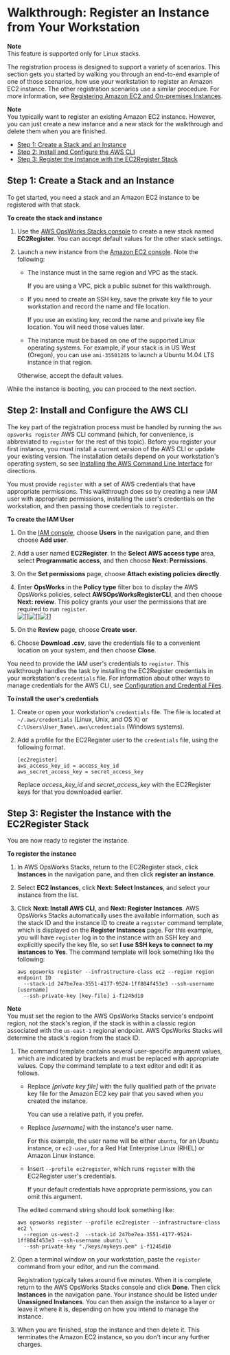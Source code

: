 # Walkthrough: Register an Instance from Your Workstation<a name="registered-instances-register-walkthrough"></a>

**Note**  
This feature is supported only for Linux stacks\.

The registration process is designed to support a variety of scenarios\. This section gets you started by walking you through an end\-to\-end example of one of those scenarios, how use your workstation to register an Amazon EC2 instance\. The other registration scenarios use a similar procedure\. For more information, see [Registering Amazon EC2 and On\-premises Instances](registered-instances-register-registering.md)\. 

**Note**  
You typically want to register an existing Amazon EC2 instance\. However, you can just create a new instance and a new stack for the walkthrough and delete them when you are finished\.


+ [Step 1: Create a Stack and an Instance](#registered-instances-register-walkthrough-prepare)
+ [Step 2: Install and Configure the AWS CLI](#registered-instances-register-walkthrough-cli)
+ [Step 3: Register the Instance with the EC2Register Stack](#registered-instances-register-walkthrough-register)

## Step 1: Create a Stack and an Instance<a name="registered-instances-register-walkthrough-prepare"></a>

To get started, you need a stack and an Amazon EC2 instance to be registered with that stack\.

**To create the stack and instance**

1. Use the [AWS OpsWorks Stacks console](https://console.aws.amazon.com/opsworks/) to create a new stack named **EC2Register**\. You can accept default values for the other stack settings\.

1. Launch a new instance from the [Amazon EC2 console](https://console.aws.amazon.com/ec2/)\. Note the following:

   + The instance must in the same region and VPC as the stack\.

     If you are using a VPC, pick a public subnet for this walkthrough\.

   + If you need to create an SSH key, save the private key file to your workstation and record the name and file location\.

     If you use an existing key, record the name and private key file location\. You will need those values later\.

   + The instance must be based on one of the supported Linux operating systems\. For example, if your stack is in US West \(Oregon\), you can use `ami-35501205` to launch a Ubuntu 14\.04 LTS instance in that region\.

   Otherwise, accept the default values\.

While the instance is booting, you can proceed to the next section\.

## Step 2: Install and Configure the AWS CLI<a name="registered-instances-register-walkthrough-cli"></a>

The key part of the registration process must be handled by running the `aws opsworks register` AWS CLI command \(which, for convenience, is abbreviated to `register` for the rest of this topic\)\. Before you register your first instance, you must install a current version of the AWS CLI or update your existing version\. The installation details depend on your workstation's operating system, so see [Installing the AWS Command Line Interface](http://docs.aws.amazon.com/cli/latest/userguide/installing.html) for directions\.

You must provide `register` with a set of AWS credentials that have appropriate permissions\. This walkthrough does so by creating a new IAM user with appropriate permissions, installing the user's credentials on the workstation, and then passing those credentials to `register`\.

**To create the IAM User**

1. On the [IAM console](https://console.aws.amazon.com/iam/), choose **Users** in the navigation pane, and then choose **Add user**\.

1. Add a user named **EC2Register**\. In the **Select AWS access type** area, select **Programmatic access**, and then choose **Next: Permissions**\.

1. On the **Set permissions** page, choose **Attach existing policies directly**\.

1. Enter **OpsWorks** in the **Policy type** filter box to display the AWS OpsWorks policies, select **AWSOpsWorksRegisterCLI**, and then choose **Next: review**\. This policy grants your user the permissions that are required to run `register`\.  
![\[\]](http://docs.aws.amazon.com/opsworks/latest/userguide/)![\[\]](http://docs.aws.amazon.com/opsworks/latest/userguide/)![\[\]](http://docs.aws.amazon.com/opsworks/latest/userguide/)

1. On the **Review** page, choose **Create user**\.

1. Choose **Download \.csv**, save the credentials file to a convenient location on your system, and then choose **Close**\.

You need to provide the IAM user's credentials to `register`\. This walkthrough handles the task by installing the EC2Register credentials in your workstation's `credentials` file\. For information about other ways to manage credentials for the AWS CLI, see [Configuration and Credential Files](http://docs.aws.amazon.com/cli/latest/userguide/cli-chap-getting-started.html#cli-config-files)\.

**To install the user's credentials**

1. Create or open your workstation's `credentials` file\. The file is located at `~/.aws/credentials` \(Linux, Unix, and OS X\) or `C:\Users\User_Name\.aws\credentials` \(Windows systems\)\.

1. Add a profile for the EC2Register user to the `credentials` file, using the following format\.

   ```
   [ec2register]
   aws_access_key_id = access_key_id
   aws_secret_access_key = secret_access_key
   ```

   Replace *access\_key\_id* and *secret\_access\_key* with the EC2Register keys for that you downloaded earlier\.

## Step 3: Register the Instance with the EC2Register Stack<a name="registered-instances-register-walkthrough-register"></a>

You are now ready to register the instance\.

**To register the instance**

1. In AWS OpsWorks Stacks, return to the EC2Register stack, click **Instances** in the navigation pane, and then click **register an instance**\.

1. Select **EC2 Instances**, click **Next: Select Instances**, and select your instance from the list\.

1. Click **Next: Install AWS CLI**, and **Next: Register Instances**\. AWS OpsWorks Stacks automatically uses the available information, such as the stack ID and the instance ID to create a `register` command template, which is displayed on the **Register Instances** page\. For this example, you will have `register` log in to the instance with an SSH key and explicitly specify the key file, so set **I use SSH keys to connect to my instances** to **Yes**\. The command template will look something like the following:

   ```
   aws opsworks register --infrastructure-class ec2 --region region endpoint ID
     --stack-id 247be7ea-3551-4177-9524-1ff804f453e3 --ssh-username [username]
     --ssh-private-key [key-file] i-f1245d10
   ```
**Note**  
You must set the region to the AWS OpsWorks Stacks service's endpoint region, not the stack's region, if the stack is within a classic region associated with the `us-east-1` regional endpoint\. AWS OpsWorks Stacks will determine the stack's region from the stack ID\.

1. The command template contains several user\-specific argument values, which are indicated by brackets and must be replaced with appropriate values\. Copy the command template to a text editor and edit it as follows\.

   + Replace *\[private key file\]* with the fully qualified path of the private key file for the Amazon EC2 key pair that you saved when you created the instance\.

     You can use a relative path, if you prefer\.

   + Replace *\[username\]* with the instance's user name\.

     For this example, the user name will be either `ubuntu`, for an Ubuntu instance, or `ec2-user`, for a Red Hat Enterprise Linux \(RHEL\) or Amazon Linux instance\.

   + Insert `--profile ec2register`, which runs `register` with the EC2Register user's credentials\.

     If your default credentials have appropriate permissions, you can omit this argument\.

   The edited command string should look something like:

   ```
   aws opsworks register --profile ec2register --infrastructure-class ec2 \
     --region us-west-2  --stack-id 247be7ea-3551-4177-9524-1ff804f453e3 --ssh-username ubuntu \
     --ssh-private-key "./keys/mykeys.pem" i-f1245d10
   ```

1. Open a terminal window on your workstation, paste the `register` command from your editor, and run the command\. 

   Registration typically takes around five minutes\. When it is complete, return to the AWS OpsWorks Stacks console and click **Done**\. Then click **Instances** in the navigation pane\. Your instance should be listed under **Unassigned Instances**\. You can then assign the instance to a layer or leave it where it is, depending on how you intend to manage the instance\.

1. When you are finished, stop the instance and then delete it\. This terminates the Amazon EC2 instance, so you don't incur any further charges\.